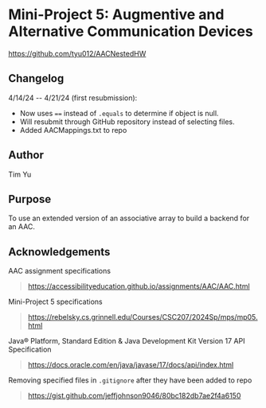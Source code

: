 # Mini-Project 5: Augmentive and Alternative Communication Devices
https://github.com/tyu012/AACNestedHW

## Changelog
4/14/24 -- 4/21/24 (first resubmission):
* Now uses `==` instead of `.equals` to determine if object is null.
* Will resubmit through GitHub repository instead of selecting files.
* Added AACMappings.txt to repo

## Author
Tim Yu

## Purpose
To use an extended version of an associative array to build a backend for an AAC.

## Acknowledgements
AAC assignment specifications
> https://accessibilityeducation.github.io/assignments/AAC/AAC.html

Mini-Project 5 specifications
> https://rebelsky.cs.grinnell.edu/Courses/CSC207/2024Sp/mps/mp05.html

Java® Platform, Standard Edition & Java Development Kit Version 17 API Specification
> https://docs.oracle.com/en/java/javase/17/docs/api/index.html

Removing specified files in `.gitignore` after they have been added to repo
> https://gist.github.com/jeffjohnson9046/80bc182db7ae2f4a6150